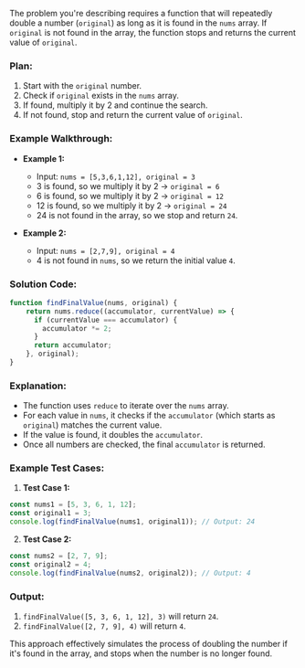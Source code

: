 The problem you're describing requires a function that will repeatedly double a number (`original`) as long as it is found in the `nums` array. If `original` is not found in the array, the function stops and returns the current value of `original`.

### Plan:
1. Start with the `original` number.
2. Check if `original` exists in the `nums` array.
3. If found, multiply it by 2 and continue the search.
4. If not found, stop and return the current value of `original`.

### Example Walkthrough:

- **Example 1:**
  - Input: `nums = [5,3,6,1,12], original = 3`
  - 3 is found, so we multiply it by 2 → `original = 6`
  - 6 is found, so we multiply it by 2 → `original = 12`
  - 12 is found, so we multiply it by 2 → `original = 24`
  - 24 is not found in the array, so we stop and return `24`.
  
- **Example 2:**
  - Input: `nums = [2,7,9], original = 4`
  - 4 is not found in `nums`, so we return the initial value `4`.

### Solution Code:

```javascript
function findFinalValue(nums, original) {
    return nums.reduce((accumulator, currentValue) => {
      if (currentValue === accumulator) {
        accumulator *= 2;
      }
      return accumulator;
    }, original);
}
```

### Explanation:
- The function uses `reduce` to iterate over the `nums` array.
- For each value in `nums`, it checks if the `accumulator` (which starts as `original`) matches the current value.
- If the value is found, it doubles the `accumulator`.
- Once all numbers are checked, the final `accumulator` is returned.

### Example Test Cases:

1. **Test Case 1:**

```javascript
const nums1 = [5, 3, 6, 1, 12];
const original1 = 3;
console.log(findFinalValue(nums1, original1)); // Output: 24
```

2. **Test Case 2:**

```javascript
const nums2 = [2, 7, 9];
const original2 = 4;
console.log(findFinalValue(nums2, original2)); // Output: 4
```

### Output:
1. `findFinalValue([5, 3, 6, 1, 12], 3)` will return `24`.
2. `findFinalValue([2, 7, 9], 4)` will return `4`.

This approach effectively simulates the process of doubling the number if it's found in the array, and stops when the number is no longer found.